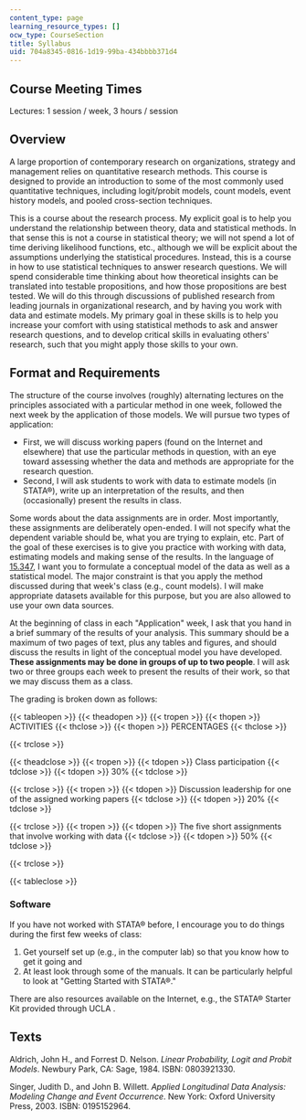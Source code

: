 ```yaml
---
content_type: page
learning_resource_types: []
ocw_type: CourseSection
title: Syllabus
uid: 704a8345-0816-1d19-99ba-434bbbb371d4
---
```


Course Meeting Times
--------------------

Lectures: 1 session / week, 3 hours / session

Overview
--------

A large proportion of contemporary research on organizations, strategy and management relies on quantitative research methods. This course is designed to provide an introduction to some of the most commonly used quantitative techniques, including logit/probit models, count models, event history models, and pooled cross-section techniques.

This is a course about the research process. My explicit goal is to help you understand the relationship between theory, data and statistical methods. In that sense this is not a course in statistical theory; we will not spend a lot of time deriving likelihood functions, etc., although we will be explicit about the assumptions underlying the statistical procedures. Instead, this is a course in how to use statistical techniques to answer research questions. We will spend considerable time thinking about how theoretical insights can be translated into testable propositions, and how those propositions are best tested. We will do this through discussions of published research from leading journals in organizational research, and by having you work with data and estimate models. My primary goal in these skills is to help you increase your comfort with using statistical methods to ask and answer research questions, and to develop critical skills in evaluating others' research, such that you might apply those skills to your own.

Format and Requirements
-----------------------

The structure of the course involves (roughly) alternating lectures on the principles associated with a particular method in one week, followed the next week by the application of those models. We will pursue two types of application:

*   First, we will discuss working papers (found on the Internet and elsewhere) that use the particular methods in question, with an eye toward assessing whether the data and methods are appropriate for the research question.
*   Second, I will ask students to work with data to estimate models (in STATA®), write up an interpretation of the results, and then (occasionally) present the results in class.

Some words about the data assignments are in order. Most importantly, these assignments are deliberately open-ended. I will not specify what the dependent variable should be, what you are trying to explain, etc. Part of the goal of these exercises is to give you practice with working with data, estimating models and making sense of the results. In the language of [15.347](/courses/15-347-doctoral-seminar-in-research-methods-i-fall-2004), I want you to formulate a conceptual model of the data as well as a statistical model. The major constraint is that you apply the method discussed during that week's class (e.g., count models). I will make appropriate datasets available for this purpose, but you are also allowed to use your own data sources.

At the beginning of class in each "Application" week, I ask that you hand in a brief summary of the results of your analysis. This summary should be a maximum of two pages of text, plus any tables and figures, and should discuss the results in light of the conceptual model you have developed. **These assignments may be done in groups of up to two people**. I will ask two or three groups each week to present the results of their work, so that we may discuss them as a class.

The grading is broken down as follows:

{{< tableopen >}}
{{< theadopen >}}
{{< tropen >}}
{{< thopen >}}
ACTIVITIES
{{< thclose >}}
{{< thopen >}}
PERCENTAGES
{{< thclose >}}

{{< trclose >}}

{{< theadclose >}}
{{< tropen >}}
{{< tdopen >}}
Class participation
{{< tdclose >}}
{{< tdopen >}}
30%
{{< tdclose >}}

{{< trclose >}}
{{< tropen >}}
{{< tdopen >}}
Discussion leadership for one of the assigned working papers
{{< tdclose >}}
{{< tdopen >}}
20%
{{< tdclose >}}

{{< trclose >}}
{{< tropen >}}
{{< tdopen >}}
The five short assignments that involve working with data
{{< tdclose >}}
{{< tdopen >}}
50%
{{< tdclose >}}

{{< trclose >}}

{{< tableclose >}}

### Software

If you have not worked with STATA® before, I encourage you to do things during the first few weeks of class:

1.  Get yourself set up (e.g., in the computer lab) so that you know how to get it going and
2.  At least look through some of the manuals. It can be particularly helpful to look at "Getting Started with STATA®."

There are also resources available on the Internet, e.g., the STATA® Starter Kit provided through UCLA .

Texts
-----

Aldrich, John H., and Forrest D. Nelson. _Linear Probability, Logit and Probit Models_. Newbury Park, CA: Sage, 1984. ISBN: 0803921330.

Singer, Judith D., and John B. Willett. _Applied Longitudinal Data Analysis: Modeling Change and Event Occurrence_. New York: Oxford University Press, 2003. ISBN: 0195152964.